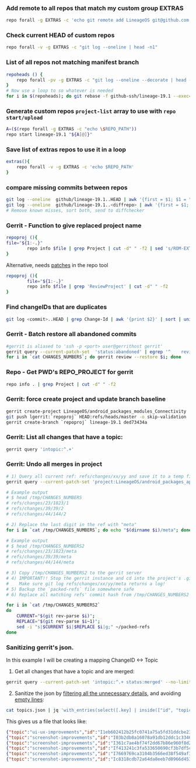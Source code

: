 ### Add remote to all repos that match my custom group EXTRAS
```bash
repo forall -g EXTRAS -c 'echo git remote add LineageOS git@github.com:$(echo ${REPO_PROJECT} | sed "s|ROM-EXTRAS|LineageOS|g;")'
```
### Check current HEAD of custom repos
```bash
repo forall -v -g EXTRAS -c "git log --oneline | head -n1"
```
### List of all repos not matching manifest branch
```bash
repoheads () {
    repo forall -pv -g EXTRAS -c "git log --oneline --decorate | head -n1" | grep -v github-ssh/lineage-19.1 | grep HEAD -B1 |grep project | cut -d' ' -f2
}
# Now use a loop to so whatever is needed
for i in $(repoheads); do git rebase -f github-ssh/lineage-19.1 --exec="git commit --amend --no-edit"
```
### Generate custom repos `project-list` array to use with `repo start/upload`
```bash
A=($(repo forall -g EXTRAS -c "echo \$REPO_PATH"))
repo start lineage-19.1 "${A[@]}"
```

### Save list of extras repos to use it in a loop
```bash
extras(){
    repo forall -v -g EXTRAS -c 'echo $REPO_PATH'
}
```
### compare missing commits between repos

```bash
git log --oneline  github/lineage-19.1..HEAD | awk '{first = $1; $1 = ""; print $0, "#", first; }'
git log --oneline  github/lineage-19.1..<diffrepo> | awk '{first = $1; $1 = ""; print $0, "#", first; }'
# Remove known misses, sort both, send to diffchecker
```
### Gerrit - Function to give replaced project name
```bash
repoproj (){
file="${1:-.}"
        repo info $file | grep Project | cut -d" " -f2 | sed 's/ROM-EXTRAS/LineageOS/g'
}
```
Alternative, needs [patches](https://github.com/OSS-App-Forks/git-repo) in the repo tool
```bash
repoproj (){
        file="${1:-.}"
        repo info $file | grep 'ReviewProject' | cut -d" " -f2
}
```
### Find changeIDs that are duplicates
```bash
git log <commit>..HEAD | grep Change-Id | awk '{print $2}' | sort | uniq -d
```
### Gerrit - Batch restore all abandoned commits
```bash
#gerrit is aliased to 'ssh -p <port> user@gerrithost gerrit'
gerrit query --current-patch-set  'status:abandoned' | egrep '^    revision' | awk '{print $2}' > CHANGES_NUMBERS
for i in `cat CHANGES_NUMBERS`; do gerrit review --restore $i; done
 ```
### Repo - Get PWD's REPO_PROJECT for gerrit
```bash
repo info . | grep Project | cut -d" " -f2
```
### Gerrit: force create project and update branch baseline
```bash
gerrit create-project LineageOS/android_packages_modules_Connectivity
git push lgerrit:`repoproj` HEAD:refs/heads/master -o skip-validation
gerrit create-branch `repoproj` lineage-19.1 ded73434a
```
### Gerrit: List all changes that have a topic:
```bash
gerrit query 'intopic:^.+'
```
### Gerrit: Undo all merges in project
```bash
# 1) Query all current ref: refs/changes/xx/yy and save it to a temp file
gerrit query --current-patch-set 'project:LineageOS/android_packages_apps_Settings status:merged' | egrep "^    ref:" | cut -d' ' -f6 >/tmp/CHANGES_NUMBERS

# Example output
# $ head /tmp/CHANGES_NUMBERS
# refs/changes/23/1823/1
# refs/changes/39/39/2
# refs/changes/44/144/2

# 2) Replace the last digit in the ref with "meta"
for i in `cat /tmp/CHANGES_NUMBERS`; do echo "$(dirname $i)/meta"; done > /tmp/CHANGES_NUMBERS2

# Example output
# $ head /tmp/CHANGES_NUMBERS2
# refs/changes/23/1823/meta
# refs/changes/39/39/meta
# refs/changes/44/144/meta

# 3) Copy /tmp/CHANGES_NUMBERS2 to the gerrit server
# 4) IMPORTANT!! Stop the gerrit instance and cd into the project's .git directory
#    Make sure git log refs/changes/xx/yy/meta returns a log!
# 5) Backup the `packed-refs` file somewhere safe
# 6) Replace all matching refs' commit hash from /tmp/CHANGES_NUMBERS2 with refs/changes/xx/yy/meta~1

for i in `cat /tmp/CHANGES_NUMBERS2`
do
    CURRENT="$(git rev-parse $i)";
    REPLACE="$(git rev-parse $i~1)";
    sed -i "s|$CURRENT $i|$REPLACE $i|g;" ~/packed-refs
done
```
### Sanitizing gerrit's json.
In this example I will be creating a mapping ChangeID <-> Topic

1) Get all changes that have a topic and are merged:
```bash
gerrit query --current-patch-set 'intopic:^.+ status:merged' --no-limit --format=JSON > topics.json
```
2) Sanitize the json by [filtering all the unnecessary details](https://stackoverflow.com/a/46293052/6437140), and avoiding [empty lines](https://stackoverflow.com/a/26196653/6437140):
```bash
cat topics.json | jq 'with_entries(select([.key] | inside(["id", "topic"])))' | jq -c 'select(length > 0)' > gerrit.json
```
This gives us a file that looks like:
```json
{"topic":"ui-ux-improvements","id":"I1eb602412b25fc0741a75a5fd31ddcbe23fd8885"}
{"topic":"screenshot-improvements","id":"I03b2db8a16078a91db12ddc1c3346d4a8ff0895c"}
{"topic":"screenshot-improvements","id":"I361c7ae4bf74f2dd67b86e960f8d2d6ef63f5b8f"}
{"topic":"screenshot-improvements","id":"If413241c3fa533650690cf3b7df5c05fb2f8c8ed"}
{"topic":"screenshot-improvements","id":"I7669769ca3104b3566ed38f549af384f83d92d81"}
{"topic":"screenshot-improvements","id":"Ic8318cdb72a64da8eeb7d0966d45314d450d2d39"}
```
